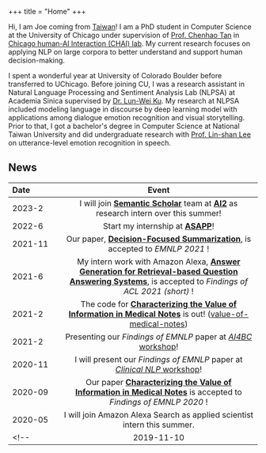 +++
title = "Home"
+++

Hi, I am Joe coming from [Taiwan](https://www.lonelyplanet.com/taiwan)! I am a PhD student in Computer Science at the University of Chicago under supervision of [Prof. Chenhao Tan](https://chenhaot.com) in [Chicago human-AI Interaction (CHAI) lab](https://chicagohai.github.io/). My current research focuses on applying NLP on large corpora to better understand and support human decision-making. 

I spent a wonderful year at University of Colorado Boulder before transferred to UChicago. 
Before joining CU, I was a research assistant in Natural Language Processing and Sentiment Analysis Lab (NLPSA) at Academia Sinica supervised by [Dr. Lun-Wei Ku](https://www.iis.sinica.edu.tw/pages/lwku/). 
My research at NLPSA included modeling language in discourse by deep learning model with applications among dialogue emotion recognition and visual storytelling. 
Prior to that, I got a bachelor's degree in Computer Science at National Taiwan University and did undergraduate research with [Prof. Lin-shan Lee](http://speech.ee.ntu.edu.tw/previous_version/lslNew.htm) on utterance-level emotion recognition in speech. 

## News
|Date&nbsp;&nbsp;&nbsp;&nbsp;&nbsp;&nbsp;&nbsp;&nbsp;&nbsp;&nbsp;&nbsp;&nbsp;| Event |
|:-----|:----------------------------:|
|2023-2| I will join [**Semantic Scholar**](https://www.semanticscholar.org/research/research-team) team at [**AI2**](https://allenai.org/) as research intern over this summer!|
|2022-6| Start my internship at [**ASAPP**](https://www.asapp.com/ai-research/)!|
| 2021-11 | Our paper, [**Decision-Focused Summarization**](https://arxiv.org/abs/2109.06896), is accepted to *EMNLP 2021* !
| 2021-6 | My intern work with Amazon Alexa, [**Answer Generation for Retrieval-based Question Answering Systems**](https://arxiv.org/abs/2106.00955), is accepted to *Findings of ACL 2021 (short)* !
| 2021-2 | The code for [**Characterizing the Value of Information in Medical Notes**](https://arxiv.org/pdf/2010.03574.pdf) is out! ([value-of-medical-notes](https://github.com/BoulderDS/value-of-medical-notes)) | 
| 2021-2 | Presenting our *Findings of EMNLP* paper at [*AI4BC* workshop](https://ai4bc.github.io/ai4bc21/)!
| 2020-11 | I will present our *Findings of EMNLP* paper at [*Clinical NLP* workshop](https://clinical-nlp.github.io/2020/program.html)!
| 2020-09 | Our paper [**Characterizing the Value of Information in Medical Notes**](https://arxiv.org/pdf/2010.03574.pdf) is accepted to *Findings of EMNLP 2020* !
| 2020-05 | I will join Amazon Alexa Search as applied scientist intern this summer.
<!-- | 2019-11-10 | Our paper [**Knowledge-Enriched Visual Storytelling**](https://arxiv.org/abs/1912.01496) is accepted to *AAAI'20* ! -->